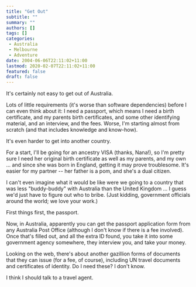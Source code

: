```yaml
---
title: "Get Out"
subtitle: ""
summary: ""
authors: []
tags: []
categories:
 - Australia
 - Melbourne
 - Adventure
date: 2004-06-06T22:11:02+11:00
lastmod: 2020-02-07T22:11:02+11:00
featured: false
draft: false
---
```

It's certainly not easy to get out of Australia.

Lots of little requirements (it's worse than software dependencies) before I can even think about it: I need a passport, which means I need a birth certificate, and my parents birth certificates, and some other identifying material, and an interview, and the fees. Worse, I'm starting almost from scratch (and that includes knowledge and know-how).

It's even harder to get into another country.

For a start, I'll be going for an ancestry VISA (thanks, Nana!), so I'm pretty sure I need her original birth certificate as well as my parents, and my own ... and since she was born in England, getting it may prove troublesome. It's easier for my partner -- her father is a pom, and she's a dual citizen.

I can't even imagine what it would be like were we going to a country that was less "buddy-buddy" with Australia than the United Kingdom ... I guess we'd just have to figure out who to bribe. (Just kidding, government officials around the world; we love your work.)

First things first, the passport.

Now, in Australia, apparently you can get the passport application form from any Australia Post Office (although I don't know if there is a fee involved). Once that's filled out, and all the extra ID found, you take it into some government agency somewhere, they interview you, and take your money.

Looking on the web, there's about another gazillion forms of documents that they can issue (for a fee, of course), including UN travel documents and certificates of identity. Do I need these? I don't know.

I think I should talk to a travel agent.
